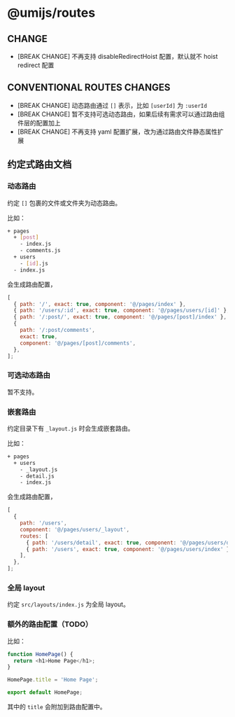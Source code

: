 # @umijs/routes

## CHANGE

- [BREAK CHANGE] 不再支持 disableRedirectHoist 配置，默认就不 hoist redirect 配置

## CONVENTIONAL ROUTES CHANGES

- [BREAK CHANGE] 动态路由通过 `[]` 表示，比如 `[userId]` 为 `:userId`
- [BREAK CHANGE] 暂不支持可选动态路由，如果后续有需求可以通过路由组件层的配置加上
- [BREAK CHANGE] 不再支持 yaml 配置扩展，改为通过路由文件静态属性扩展

## 约定式路由文档

### 动态路由

约定 `[]` 包裹的文件或文件夹为动态路由。

比如：

```bash
+ pages
  + [post]
    - index.js
    - comments.js
  + users
    - [id].js
  - index.js
```

会生成路由配置，

```js
[
  { path: '/', exact: true, component: '@/pages/index' },
  { path: '/users/:id', exact: true, component: '@/pages/users/[id]' },
  { path: '/:post/', exact: true, component: '@/pages/[post]/index' },
  {
    path: '/:post/comments',
    exact: true,
    component: '@/pages/[post]/comments',
  },
];
```

### 可选动态路由

暂不支持。

### 嵌套路由

约定目录下有 `_layout.js` 时会生成嵌套路由。

比如：

```bash
+ pages
  + users
    - _layout.js
    - detail.js
    - index.js
```

会生成路由配置，

```js
[
  {
    path: '/users',
    component: '@/pages/users/_layout',
    routes: [
      { path: '/users/detail', exact: true, component: '@/pages/users/detail' },
      { path: '/users', exact: true, component: '@/pages/users/index' },
    ],
  },
];
```

### 全局 layout

约定 `src/layouts/index.js` 为全局 layout。

### 额外的路由配置（TODO）

比如：

```js
function HomePage() {
  return <h1>Home Page</h1>;
}

HomePage.title = 'Home Page';

export default HomePage;
```

其中的 `title` 会附加到路由配置中。
